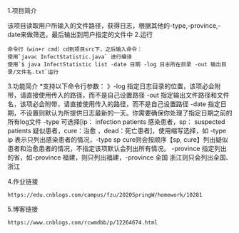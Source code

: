 1.项目简介

  该项目读取用户所输入的文件路径，获得日志，根据其他的-type,-province,-date来做筛选，最后输出到用户指定的文件中
2.运行

    命令行（win+r cmd）cd到项目src下，之后输入命令：
    使用`javac InfectStatistic.java` 进行编译
    使用`$ java InfectStatistic list -date 日期 -log 日志所在目录 -out 输出目录/文件名.txt`运行

3.功能简介
    *支持以下命令行参数：
    》-log 指定日志目录的位置，该项必会附带，请直接使用传入的路径，而不是自己设置路径
    -out 指定输出文件路径和文件名，该项必会附带，请直接使用传入的路径，而不是自己设置路径
    -date 指定日期，不设置则默认为所提供日志最新的一天。你需要确保你处理了指定日期之前的所有log文件
    -type 可选择[ip： infection patients 感染患者，sp： suspected patients 疑似患者，cure：治愈 ，dead：死亡患者]，使用缩写选择，如 -type ip 表示只列出感染患者的情况，-type sp cure则会按顺序【sp, cure】列出疑似患者和治愈患者的情况，不指定该项默认会列出所有情况。
    -province 指定列出的省，如-province 福建，则只列出福建，-province 全国 浙江则只会列出全国、浙江

4.作业链接

    https://edu.cnblogs.com/campus/fzu/2020SpringW/homework/10281

5.博客链接

    https://www.cnblogs.com/rcwmdbb/p/12264674.html
